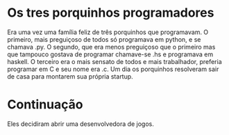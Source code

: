# Os tres porquinhos programadores

Era uma vez uma família feliz de três porquinhos que programavam. O primeiro, mais preguiçoso de todos só programava em python, e se chamava .py. O segundo, que era menos preguiçoso que o primeiro mas que tampouco gostava de programar chamave-se .hs e programava em haskell. O terceiro era o mais sensato de todos e mais trabalhador, preferia programar em C e seu nome era .c. Um dia os porquinhos resolveram sair de casa para montarem sua própria startup. 

# Continuação

Eles decidiram abrir uma desenvolvedora de jogos.
